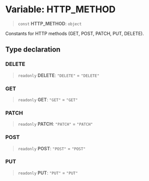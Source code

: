 # Variable: HTTP\_METHOD

> `const` **HTTP\_METHOD**: `object`

Constants for HTTP methods (GET, POST, PATCH, PUT, DELETE).

## Type declaration

### DELETE

> `readonly` **DELETE**: `"DELETE"` = `"DELETE"`

### GET

> `readonly` **GET**: `"GET"` = `"GET"`

### PATCH

> `readonly` **PATCH**: `"PATCH"` = `"PATCH"`

### POST

> `readonly` **POST**: `"POST"` = `"POST"`

### PUT

> `readonly` **PUT**: `"PUT"` = `"PUT"`
